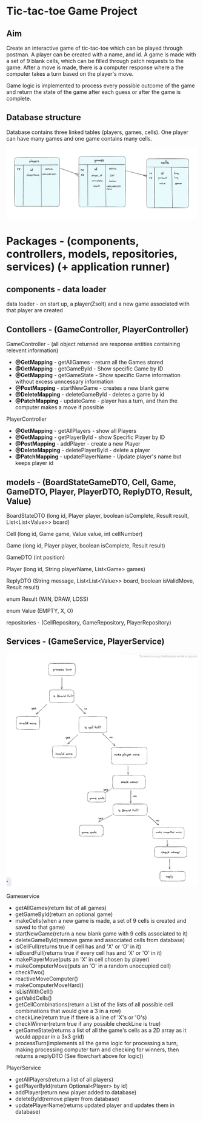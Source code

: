 # Tic-tac-toe Game Project


## Aim ##

Create an interactive game of tic-tac-toe which can be played through postman. A player can be created with a name, and id. A game is made with a set of 9 blank cells, which can be filled through patch requests to the game. After a move is made, there is a computer response where a the computer takes a turn based on the player's move.

Game logic is implemented to process every possible outcome of the game and return the state of the game after each guess or after the game is complete.

## Database structure ##

Database contains three linked tables (players, games, cells). One player can have many games and one game contains many cells.

![Alt Text](Tic_tac_toe_documentation/database_structure.png)


# Packages - (components, controllers, models, repositories, services) (+ application runner) #

## components - data loader ##

data loader - on start up, a player(Zsolt) and a new game associated with that player are created

## Contollers - (GameController, PlayerController) ##
GameController - (all object returned are response entities containing relevent information)
- **@GetMapping** - getAllGames - return all the Games stored
- **@GetMapping** - getGameById - Show specific Game by ID
- **@GetMapping** - getGameState - Show specific Game information without excess unncessary information
- **@PostMapping** - startNewGame - creates a new blank game
- **@DeleteMapping** - deleteGameById - deletes a game by id
- **@PatchMapping** - updateGame - player has a turn, and then the computer makes a move if possible

PlayerController
- **@GetMapping** - getAllPlayers - show all Players
- **@GetMapping** - getPlayerById - show Specific Player by ID
- **@PostMapping** - addPlayer - create a new Player
- **@DeleteMapping** - deletePlayerById - delete a player
- **@PatchMapping** - updatePlayerName - Update player's name but keeps player id

## models - (BoardStateGameDTO, Cell, Game, GameDTO, Player, PlayerDTO, ReplyDTO, Result, Value) ## 

BoardStateDTO (long id, Player player, boolean isComplete, Result result, List<List<Value<ignore>>> board)

Cell (long id, Game game, Value value, int cellNumber)

Game (long id, Player player, boolean isComplete, Result result)

GameDTO (int position)

Player (long id, String playerName, List<Game<ignore>> games)

ReplyDTO (String message, List<List<Value<ignore>>> board, boolean isValidMove, Result result)

enum Result (WIN, DRAW, LOSS)

enum Value (EMPTY, X, O)

repositories - (CellRepository, GameRepository, PlayerRepository)

## Services - (GameService, PlayerService) ##

![Alt Text](Tic_tac_toe_documentation/game_logic.png)

Gameservice

- getAllGames(return list of all games)
- getGameById(return an optional game)
- makeCells(when a new game is made, a set of 9 cells is created and saved to that game)
- startNewGame(return a new blank game with 9 cells associated to it)
- deleteGameById(remove game and associated cells from database)
- isCellFull(returns true if cell has and 'X' or 'O' in it)
- isBoardFull(returns true if every cell has and 'X' or 'O' in it)
- makePlayerMove(puts an 'X' in cell chosen by player)
- makeComputerMove(puts an 'O' in a random unoccupied cell)
- checkTwo()
- reactiveMoveComputer()
- makeComputerMoveHard()
- isListWithCell()
- getValidCells()
- getCellCombinations(return a List of the lists of all possible cell combinations that would give a 3 in a row)
- checkLine(return true if there is a line of 'X's or 'O's)
- checkWinner(return true if any possible checkLine is true)
- getGameState(returns a list of all the game's cells as a 2D array as it would appear in a 3x3 grid)
- processTurn(implements all the game logic for processing a turn, making processing computer turn and checking for winners, then returns a replyDTO (See flowchart above for logic))

PlayerService

- getAllPlayers(return a list of all players)
- getPlayerById(return Optional<Player<ignore>> by id)
- addPlayer(return new player added to database)
- deleteById(remove player from database)
- updatePlayerName(returns updated player and updates them in database)
